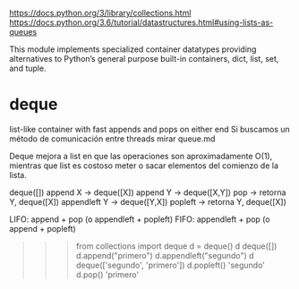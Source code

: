 https://docs.python.org/3/library/collections.html
https://docs.python.org/3.6/tutorial/datastructures.html#using-lists-as-queues

This module implements specialized container datatypes providing alternatives to Python’s general purpose built-in containers, dict, list, set, and tuple.

# deque
list-like container with fast appends and pops on either end
Si buscamos un método de comunicación entre threads mirar queue.md

Deque mejora a list en que las operaciones son aproximadamente O(1), mientras que list es costoso meter o sacar elementos del comienzo de la lista.

deque([])
 append X -> deque([X])
 append Y -> deque([X,Y])
 pop -> retorna Y, deque([X])
 appendleft Y -> deque([Y,X])
 popleft -> retorna Y, deque([X])

LIFO: append + pop (o appendleft + popleft)
FIFO: appendleft + pop (o append + popleft)

>>> from collections import deque
>>> d = deque()
>>> d
deque([])
>>> d.append("primero")
>>> d.appendleft("segundo")
>>> d
deque(['segundo', 'primero'])
>>> d.popleft()
'segundo'
>>> d.pop()
'primero'

